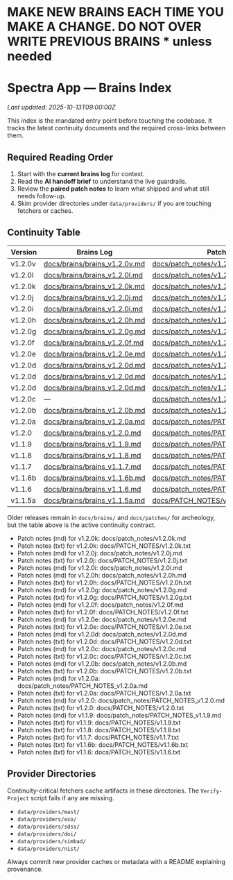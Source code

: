 # MAKE NEW BRAINS EACH TIME YOU MAKE A CHANGE. DO NOT OVER WRITE PREVIOUS BRAINS * unless needed
# Spectra App — Brains Index
_Last updated: 2025-10-13T09:00:00Z_

This index is the mandated entry point before touching the codebase.
It tracks the latest continuity documents and the required cross-links between them.

## Required Reading Order
1. Start with the **current brains log** for context.
2. Read the **AI handoff brief** to understand the live guardrails.
3. Review the **paired patch notes** to learn what shipped and what still needs follow-up.
4. Skim provider directories under `data/providers/` if you are touching fetchers or caches.

## Continuity Table
| Version | Brains Log | Patch Notes | AI Handoff |
| --- | --- | --- | --- |
| v1.2.0v | [docs/brains/brains_v1.2.0v.md](brains_v1.2.0v.md) | [docs/patch_notes/v1.2.0v.md](../patch_notes/v1.2.0v.md) | — |
| v1.2.0l | [docs/brains/brains_v1.2.0l.md](brains_v1.2.0l.md) | [docs/patch_notes/v1.2.0l.md](../patch_notes/v1.2.0l.md) | [docs/ai_handoff/AI_HANDOFF_PROMPT_v1.2.0k.md](../ai_handoff/AI_HANDOFF_PROMPT_v1.2.0k.md) |
| v1.2.0k | [docs/brains/brains_v1.2.0k.md](brains_v1.2.0k.md) | [docs/patch_notes/v1.2.0k.md](../patch_notes/v1.2.0k.md) | [docs/ai_handoff/AI_HANDOFF_PROMPT_v1.2.0k.md](../ai_handoff/AI_HANDOFF_PROMPT_v1.2.0k.md) |
| v1.2.0j | [docs/brains/brains_v1.2.0j.md](brains_v1.2.0j.md) | [docs/patch_notes/v1.2.0j.md](../patch_notes/v1.2.0j.md) | [docs/ai_handoff/AI_HANDOFF_PROMPT_v1.2.0e.md](../ai_handoff/AI_HANDOFF_PROMPT_v1.2.0e.md) |
| v1.2.0i | [docs/brains/brains_v1.2.0i.md](brains_v1.2.0i.md) | [docs/patch_notes/v1.2.0i.md](../patch_notes/v1.2.0i.md) | [docs/ai_handoff/AI_HANDOFF_PROMPT_v1.2.0e.md](../ai_handoff/AI_HANDOFF_PROMPT_v1.2.0e.md) |
| v1.2.0h | [docs/brains/brains_v1.2.0h.md](brains_v1.2.0h.md) | [docs/patch_notes/v1.2.0h.md](../patch_notes/v1.2.0h.md) | [docs/ai_handoff/AI_HANDOFF_PROMPT_v1.2.0e.md](../ai_handoff/AI_HANDOFF_PROMPT_v1.2.0e.md) |
| v1.2.0g | [docs/brains/brains_v1.2.0g.md](brains_v1.2.0g.md) | [docs/patch_notes/v1.2.0g.md](../patch_notes/v1.2.0g.md) | [docs/ai_handoff/AI_HANDOFF_PROMPT_v1.2.0e.md](../ai_handoff/AI_HANDOFF_PROMPT_v1.2.0e.md) |
| v1.2.0f | [docs/brains/brains_v1.2.0f.md](brains_v1.2.0f.md) | [docs/patch_notes/v1.2.0f.md](../patch_notes/v1.2.0f.md) | [docs/ai_handoff/AI_HANDOFF_PROMPT_v1.2.0e.md](../ai_handoff/AI_HANDOFF_PROMPT_v1.2.0e.md) |
| v1.2.0e | [docs/brains/brains_v1.2.0e.md](brains_v1.2.0e.md) | [docs/patch_notes/v1.2.0e.md](../patch_notes/v1.2.0e.md) | [docs/ai_handoff/AI_HANDOFF_PROMPT_v1.2.0e.md](../ai_handoff/AI_HANDOFF_PROMPT_v1.2.0e.md) |
| v1.2.0d | [docs/brains/brains_v1.2.0d.md](brains_v1.2.0d.md) | [docs/patch_notes/v1.2.0d.md](../patch_notes/v1.2.0d.md) | [docs/ai_handoff/AI_HANDOFF_PROMPT_v1.2.0d.md](../ai_handoff/AI_HANDOFF_PROMPT_v1.2.0d.md) |
| v1.2.0d | [docs/brains/brains_v1.2.0d.md](brains_v1.2.0d.md) | [docs/patch_notes/v1.2.0d.md](../patch_notes/v1.2.0d.md) | [docs/ai_handoff/AI_HANDOFF_PROMPT_v1.2.0d.md](../ai_handoff/AI_HANDOFF_PROMPT_v1.2.0d.md) |
| v1.2.0d | [docs/brains/brains_v1.2.0d.md](brains_v1.2.0d.md) | [docs/patch_notes/v1.2.0d.md](../patch_notes/v1.2.0d.md) | — |
| v1.2.0c | — | [docs/patch_notes/v1.2.0c.md](../patch_notes/v1.2.0c.md) | — |
| v1.2.0b | [docs/brains/brains_v1.2.0b.md](brains_v1.2.0b.md) | [docs/patch_notes/v1.2.0b.md](../patch_notes/v1.2.0b.md) | [docs/ai_handoff/AI_HANDOFF_PROMPT_v1.2.0b.md](../ai_handoff/AI_HANDOFF_PROMPT_v1.2.0b.md) |
| v1.2.0a | [docs/brains/brains_v1.2.0a.md](brains_v1.2.0a.md) | [docs/patch_notes/PATCH_NOTES_v1.2.0a.md](../patch_notes/PATCH_NOTES_v1.2.0a.md) | [docs/ai_handoff/AI_HANDOFF_PROMPT_v1.2.0a.md](../ai_handoff/AI_HANDOFF_PROMPT_v1.2.0a.md) |
| v1.2.0 | [docs/brains/brains_v1.2.0.md](brains_v1.2.0.md) | [docs/patch_notes/PATCH_NOTES_v1.2.0.md](../patch_notes/PATCH_NOTES_v1.2.0.md) | [docs/ai_handoff/AI_HANDOFF_PROMPT_v1.2.0.md](../ai_handoff/AI_HANDOFF_PROMPT_v1.2.0.md) |
| v1.1.9 | [docs/brains/brains_v1.1.9.md](brains_v1.1.9.md) | [docs/patch_notes/PATCH_NOTES_v1.1.9.md](../patch_notes/PATCH_NOTES_v1.1.9.md) | — |
| v1.1.8 | [docs/brains/brains_v1.1.8.md](brains_v1.1.8.md) | [docs/patch_notes/PATCH_NOTES_v1.1.8.md](../patch_notes/PATCH_NOTES_v1.1.8.md) | [docs/ai_handoff/AI Handoff Prompt — v1.1.8.txt](../ai_handoff/AI%20Handoff%20Prompt%20—%20v1.1.8.txt) |
| v1.1.7 | [docs/brains/brains_v1.1.7.md](brains_v1.1.7.md) | [docs/patch_notes/PATCH_NOTES_v1.1.7.md](../patch_notes/PATCH_NOTES_v1.1.7.md) | [docs/ai_handoff/AI Handoff Prompt — v1.1.7.txt](../ai_handoff/AI%20Handoff%20Prompt%20—%20v1.1.7.txt) |
| v1.1.6b | [docs/brains/brains_v1.1.6b.md](brains_v1.1.6b.md) | [docs/patch_notes/PATCH_NOTES_v1.1.6b.md](../patch_notes/PATCH_NOTES_v1.1.6b.md) | [docs/ai_handoff/AI_HANDOFF_PROMPT_v1.1.6b.md](../ai_handoff/AI_HANDOFF_PROMPT_v1.1.6b.md) |
| v1.1.6 | [docs/brains/brains_v1.1.6.md](brains_v1.1.6.md) | [docs/patch_notes/PATCH_NOTES_v1.1.6.md](../patch_notes/PATCH_NOTES_v1.1.6.md) | [docs/brains/ai_handoff.md](ai_handoff.md) |
| v1.1.5a | [docs/brains/brains_v1.1.5a.md](brains_v1.1.5a.md) | [docs/PATCH_NOTES/v1.1.5a.txt](../PATCH_NOTES/v1.1.5a.txt) | [docs/brains/ai_handoff.md](ai_handoff.md) |

Older releases remain in `docs/brains/` and `docs/patches/` for archeology, but the table above is the active continuity contract.

- Patch notes (md) for v1.2.0k: docs/patch_notes/v1.2.0k.md
- Patch notes (txt) for v1.2.0k: docs/PATCH_NOTES/v1.2.0k.txt
- Patch notes (md) for v1.2.0j: docs/patch_notes/v1.2.0j.md
- Patch notes (txt) for v1.2.0j: docs/PATCH_NOTES/v1.2.0j.txt
- Patch notes (md) for v1.2.0i: docs/patch_notes/v1.2.0i.md
- Patch notes (md) for v1.2.0h: docs/patch_notes/v1.2.0h.md
- Patch notes (txt) for v1.2.0h: docs/PATCH_NOTES/v1.2.0h.txt
- Patch notes (md) for v1.2.0g: docs/patch_notes/v1.2.0g.md
- Patch notes (txt) for v1.2.0g: docs/PATCH_NOTES/v1.2.0g.txt
- Patch notes (md) for v1.2.0f: docs/patch_notes/v1.2.0f.md
- Patch notes (txt) for v1.2.0f: docs/PATCH_NOTES/v1.2.0f.txt
- Patch notes (md) for v1.2.0e: docs/patch_notes/v1.2.0e.md
- Patch notes (txt) for v1.2.0e: docs/PATCH_NOTES/v1.2.0e.txt
- Patch notes (md) for v1.2.0d: docs/patch_notes/v1.2.0d.md
- Patch notes (txt) for v1.2.0d: docs/PATCH_NOTES/v1.2.0d.txt
- Patch notes (md) for v1.2.0c: docs/patch_notes/v1.2.0c.md
- Patch notes (txt) for v1.2.0c: docs/PATCH_NOTES/v1.2.0c.txt
- Patch notes (md) for v1.2.0b: docs/patch_notes/v1.2.0b.md
- Patch notes (txt) for v1.2.0b: docs/PATCH_NOTES/v1.2.0b.txt
- Patch notes (md) for v1.2.0a: docs/patch_notes/PATCH_NOTES_v1.2.0a.md
- Patch notes (txt) for v1.2.0a: docs/PATCH_NOTES/v1.2.0a.txt
- Patch notes (md) for v1.2.0: docs/patch_notes/PATCH_NOTES_v1.2.0.md
- Patch notes (txt) for v1.2.0: docs/PATCH_NOTES/v1.2.0.txt
- Patch notes (md) for v1.1.9: docs/patch_notes/PATCH_NOTES_v1.1.9.md
- Patch notes (txt) for v1.1.9: docs/PATCH_NOTES/v1.1.9.txt
- Patch notes (txt) for v1.1.8: docs/PATCH_NOTES/v1.1.8.txt
- Patch notes (txt) for v1.1.7: docs/PATCH_NOTES/v1.1.7.txt
- Patch notes (txt) for v1.1.6b: docs/PATCH_NOTES/v1.1.6b.txt
- Patch notes (txt) for v1.1.6: docs/PATCH_NOTES/v1.1.6.txt

## Provider Directories
Continuity-critical fetchers cache artifacts in these directories. The `Verify-Project` script fails if any are missing.
- `data/providers/mast/`
- `data/providers/eso/`
- `data/providers/sdss/`
- `data/providers/doi/`
- `data/providers/simbad/`
- `data/providers/nist/`

Always commit new provider caches or metadata with a README explaining provenance.
